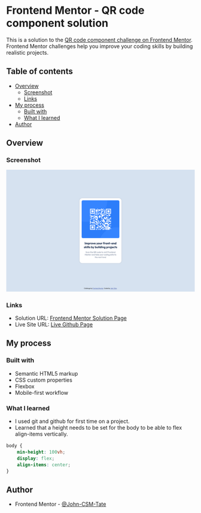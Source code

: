 # Frontend Mentor - QR code component solution

This is a solution to the [QR code component challenge on Frontend Mentor](https://www.frontendmentor.io/challenges/qr-code-component-iux_sIO_H). Frontend Mentor challenges help you improve your coding skills by building realistic projects. 

## Table of contents

- [Overview](#overview)
  - [Screenshot](#screenshot)
  - [Links](#links)
- [My process](#my-process)
  - [Built with](#built-with)
  - [What I learned](#what-i-learned)
- [Author](#author)

## Overview

### Screenshot

![desktop scrrenshot](./screenshot-desktop.png)

### Links

- Solution URL: [Frontend Mentor Solution Page](https://www.frontendmentor.io/solutions/responsive-qr-code-component-GZoQQjIB4)
- Live Site URL: [Live Github Page](https://john-csm-tate.github.io/fem-qr-code-component/)

## My process

### Built with

- Semantic HTML5 markup
- CSS custom properties
- Flexbox
- Mobile-first workflow

### What I learned

- I used git and github for first time on a project.
- Learned that a height needs to be set for the body to be able to flex align-items vertically.

```css
body {
    min-height: 100vh;
    display: flex;
    align-items: center;
}
```

## Author

- Frontend Mentor - [@John-CSM-Tate](https://www.frontendmentor.io/profile/John-CSM-Tate)


